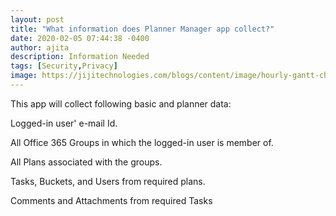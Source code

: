 ```yaml
---
layout: post
title: "What information does Planner Manager app collect?"
date: 2020-02-05 07:44:38 -0400
author: ajita
description: Information Needed
tags: [Security,Privacy]
image: https://jijitechnologies.com/blogs/content/image/hourly-gantt-chart-task-assignment-for-microsoft-planner-tasks/banner-hourly-chart-gantt-main.png
---
```


This app will collect following basic and planner data: 

Logged-in user' e-mail Id. 

All Office 365 Groups in which the logged-in user is member of. 

All Plans associated with the groups. 

Tasks, Buckets, and Users from required plans. 

Comments and Attachments from required Tasks 
